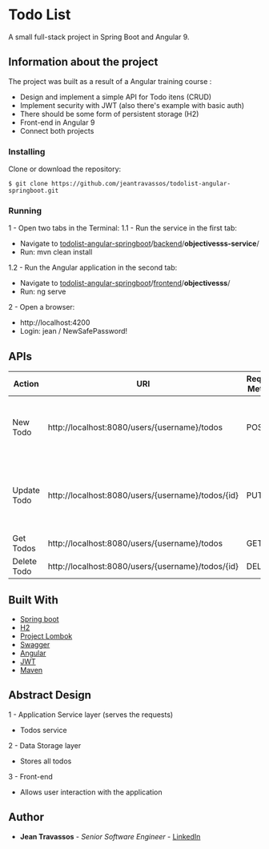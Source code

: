 
# Todo List

A small full-stack project in Spring Boot and Angular 9.
## Information about the project

The project was built as a result of a Angular training course :
-   Design and implement a simple API for Todo itens (CRUD)
-   Implement security with JWT (also there's example with basic auth)
-   There should be some form of persistent storage (H2)
-   Front-end in Angular 9
-   Connect both projects


### Installing

Clone or download the repository:
```
$ git clone https://github.com/jeantravassos/todolist-angular-springboot.git
```

### Running
1 - Open two tabs in the Terminal:
1.1 - Run the service in the first tab:
* Navigate to [todolist-angular-springboot](https://github.com/jeantravassos/todolist-angular-springboot)/[backend](https://github.com/jeantravassos/todolist-angular-springboot/tree/master/backend)/**objectivesss-service**/ 
* Run: mvn clean install

1.2 - Run the Angular application in the second tab:
* Navigate to [todolist-angular-springboot](https://github.com/jeantravassos/todolist-angular-springboot)/[frontend](https://github.com/jeantravassos/todolist-angular-springboot/tree/master/frontend)/**objectivesss**/ 
* Run: ng serve

2 - Open a browser:
* http://localhost:4200
* Login: jean / NewSafePassword!


## APIs




| Action | URI | Request Method | Body |
| --- | --- | --- | --- |
| New Todo | http://localhost:8080/users/{username}/todos | POST | {{"id": 3,"username": "jean","description": "Learn Angular 9","targetDate":"2020-03-22T19:09:00.342+0000","done": false}} |
| Update Todo | http://localhost:8080/users/{username}/todos/{id} | PUT | {{"id": 3,"username": "jean","description": "Learn Angular 9 and practice","targetDate":"2020-03-22T19:09:00.342+0000","done": false}} |
| Get Todos | http://localhost:8080/users/{username}/todos | GET | - |
| Delete Todo | http://localhost:8080/users/{username}/todos/{id} | DELETE | - |


## Built With

* [Spring boot](https://spring.io/projects/spring-boot)
* [H2](https://www.h2database.com/html/main.html)
* [Project Lombok](https://projectlombok.org/)
* [Swagger](https://swagger.io/)
* [Angular](https://angular.io/)
* [JWT](https://jwt.io/)
* [Maven](https://maven.apache.org/)


## Abstract Design
1 - Application Service layer (serves the requests)
* Todos service

2 - Data Storage layer 
* Stores all todos

3 - Front-end
* Allows user interaction with the application


## Author

* **Jean Travassos** - *Senior Software Engineer* - [LinkedIn](https://www.linkedin.com/in/jeantravassos/)

